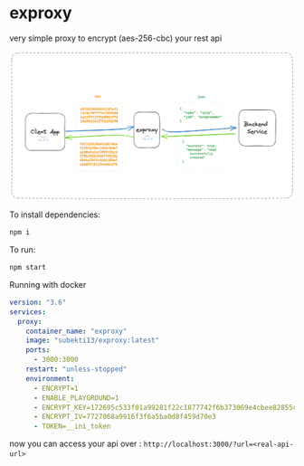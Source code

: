 # exproxy
very simple proxy to encrypt (aes-256-cbc) your rest api

![exproxy](images/exproxy1.png)

To install dependencies:

```bash
npm i
```

To run:

```bash
npm start
```

Running with docker

```yaml
version: "3.6"
services:
  proxy:
    container_name: "exproxy"
    image: "subekti13/exproxy:latest"
    ports:
      - 3000:3000
    restart: "unless-stopped"
    environment:
      - ENCRYPT=1
      - ENABLE_PLAYGROUND=1
      - ENCRYPT_KEY=172695c533f01a99281f22c1877742f6b373069e4cbee82855c17baa61b58611
      - ENCRYPT_IV=7727068a9916f3f6a5ba0d8f459d70e3
      - TOKEN=__ini_token
```

now you can access your api over :
`http://localhost:3000/?url=<real-api-url>`
